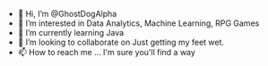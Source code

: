 - 👋 Hi, I’m @GhostDogAlpha
- 👀 I’m interested in Data Analytics, Machine Learning, RPG Games
- 🌱 I’m currently learning Java
- 💞️ I’m looking to collaborate on Just getting my feet wet.
- 📫 How to reach me ... I'm sure you'll find a way

<!---
MaverickAgent/MaverickAgent is a ✨ special ✨ repository because its `README.md` (this file) appears on your GitHub profile.
You can click the Preview link to take a look at your changes.
--->
